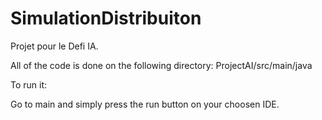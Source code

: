 # SimulationDistribuiton
Projet pour le Defi IA.

All of the code is done on the following directory:
ProjectAI/src/main/java

To run it:

Go to main and simply press the run button on your choosen IDE.

